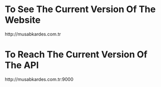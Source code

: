 <h1 href="http://musabkardes.com.tr"> To See The Current Version Of The Website </h1>
<link>http://musabkardes.com.tr</link>

<h1> To Reach The Current Version Of The API </h1>
<link>http://musabkardes.com.tr:9000</link>
